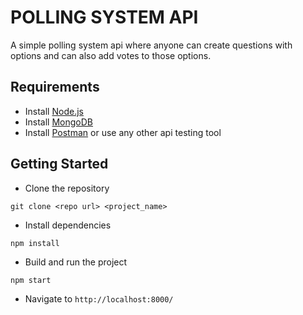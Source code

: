 # POLLING SYSTEM API

A simple polling system api where anyone can create questions with options and can also add votes to those options.

## Requirements

- Install [Node.js](https://nodejs.org/en/)
- Install [MongoDB](https://docs.mongodb.com/manual/installation/)
- Install [Postman](https://www.postman.com/downloads/) or use any other api testing tool

## Getting Started

- Clone the repository
```
git clone <repo url> <project_name>
```

- Install dependencies
```
npm install
```

- Build and run the project
```
npm start
```

- Navigate to `http://localhost:8000/`

